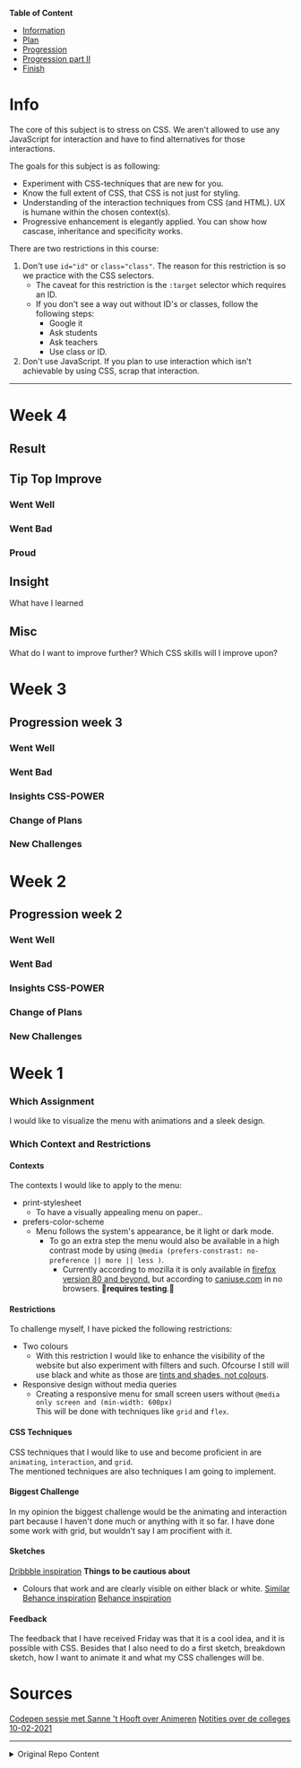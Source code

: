**Table of Content**

- [Information](#info)
- [Plan](#week-1)
- [Progression](#week-2)
- [Progression part II](#week-3)
- [Finish](#week-4)

# Info

The core of this subject is to stress on CSS. We aren't allowed to use any JavaScript for interaction and have to find alternatives for those interactions.

The goals for this subject is as following:

- Experiment with CSS-techniques that are new for you.
- Know the full extent of CSS, that CSS is not just for styling.
- Understanding of the interaction techniques from CSS (and HTML). UX is humane within the chosen context(s).
- Progressive enhancement is elegantly applied. You can show how cascase, inheritance and specificity works.

There are two restrictions in this course:

1. Don't use `id="id"` or `class="class"`. The reason for this restriction is so we practice with the CSS selectors.
   - The caveat for this restriction is the `:target` selector which requires an ID.
   - If you don't see a way out without ID's or classes, follow the following steps:
     - Google it
     - Ask students
     - Ask teachers
     - Use class or ID.
1. Don't use JavaScript. If you plan to use interaction which isn't achievable by using CSS, scrap that interaction.

---

# Week 4

## Result

## Tip Top Improve

### Went Well

### Went Bad

### Proud

## Insight

What have I learned

## Misc

What do I want to improve further? Which CSS skills will I improve upon?

# Week 3

## Progression week 3

### Went Well

### Went Bad

### Insights CSS-POWER

### Change of Plans

### New Challenges

# Week 2

## Progression week 2

### Went Well

### Went Bad

### Insights CSS-POWER

### Change of Plans

### New Challenges

# Week 1

### Which Assignment

I would like to visualize the menu with animations and a sleek design.

### Which Context and Restrictions

#### Contexts

The contexts I would like to apply to the menu:

- print-stylesheet
  - To have a visually appealing menu on paper..
- prefers-color-scheme
  - Menu follows the system's appearance, be it light or dark mode.
    - To go an extra step the menu would also be available in a high contrast mode by using `@media (prefers-constrast: no-preference || more || less )`.
      - Currently according to mozilla it is only available in [firefox version 80 and beyond.](https://developer.mozilla.org/en-US/docs/Web/CSS/@media/prefers-contrast) but according to [caniuse.com](https://caniuse.com/?search=prefers-contrast) in no browsers. 🧪**requires testing**.🧪

#### Restrictions

To challenge myself, I have picked the following restrictions:

- Two colours
  - With this restriction I would like to enhance the visibility of the website but also experiment with filters and such. Ofcourse I still will use black and white as those are [tints and shades, not colours](https://www.adobe.com/creativecloud/design/discover/is-black-a-color.html#:~:text=Black%20is%20the%20absence%20of,on%20the%20visible%20light%20spectrum.&text=But%20in%20a%20technical%20sense,colors%2C%20they're%20shades.).
- Responsive design without media queries
  - Creating a responsive menu for small screen users without `@media only screen and (min-width: 600px)`  
    This will be done with techniques like `grid` and `flex`.

#### CSS Techniques

CSS techniques that I would like to use and become proficient in are `animating`, `interaction`, and `grid`.  
The mentioned techniques are also techniques I am going to implement.

#### Biggest Challenge

In my opinion the biggest challenge would be the animating and interaction part because I haven't done much or anything with it so far. I have done some work with grid, but wouldn't say I am procifient with it.

#### Sketches

[Dribbble inspiration](https://dribbble.com/Dewarian/collections/4446378-Menu-Inspo)
**Things to be cautious about**

- Colours that work and are clearly visible on either black or white.
  [Similar Behance inspiration](https://www.behance.net/search/images?similarStyleImagesId=546989879)
  [Behance inspiration](https://www.behance.net/collection/182174061/Menu-Inspo)

#### Feedback

The feedback that I have received Friday was that it is a cool idea, and it is possible with CSS. Besides that I also need to do a first sketch, breakdown sketch, how I want to animate it and what my CSS challenges will be.

# Sources

[Codepen sessie met Sanne 't Hooft over Animeren](https://codepen.io/dewarian/pen/WNoGXLe?editors=0100)
[Notities over de colleges 10-02-2021](https://www.notion.so/CTTTR-L3-10f9c27cdfcf43aea92c57600120f07c)

---

<details>
  <summary>Original Repo Content</summary>
  # CSS to the Rescue @cmda-minor-web 2020 - 2021

Wij vinden het web fascinerend. De laatste jaren is CSS een volwassen en zeer krachtige taal geworden (niet langer een bottleneck - integendeel). Veel van de (nieuwe) **CSS-lekkernijen** worden echter nog niet ten volle benut. Sommige delen van de spec worden onterecht (nog) niet bemind, andere delen zijn zo groot en complex dat we mogelijkheden nog niet hebben doorgrond. Aan jou de mooie opdracht om de onontgonnen delen van de CSS-wereld in kaart te brengen.

**In dit vierweekse vak ga je experimenteren met (voor jou) nieuwe CSS technieken - om daarna/mee een innovatieve, experimentele én aangename ervaring te creëren - met vanilla CSS en HTML dus (frameworks, preprocessors, libraries en JS zijn niet toegestaan).**

Nb. Het experiment wordt gewaardeerd - zelfs/zeker als het niet (helemaal) lukt. Voel je vrij om verder te gaan dan de CSS-technieken die je al beheerst.

## Dingen om vooraf te doen

- 🔱 **Fork** deze repository
- ✅ [**Enroll** je voor de minor via de courselector](https://icthva.sharepoint.com/sites/courseselector#/CourseSelector/web-design-and-development/2020-2021) (dan kun je je werk straks ook op [DLO](https://dlo.mijnhva.nl/d2l/home/275640) opleveren)
- 🎥 **Camera's aan** tijdens lessen en co (zorg dat je webcam werkt)
- 📒 **Bekijk** het programma en de kennismakingsoefening alvast even

## Opdrachten

Het vak bestaat uit:

- [Een kennismakingsoefening](https://cmda-minor-web.github.io/css-to-the-rescue-2021/oefening.html)
- [De eindopdracht](https://cmda-minor-web.github.io/css-to-the-rescue-2021/index.html)

De [beoordelingscriteria voor de eindopdracht](https://cmda-minor-web.github.io/css-to-the-rescue-2021/beoordelingsformulier.html) op een rijte.

## Programma

Het vak beslaat 4 weken. Bekijk de presentatie met alle details [soon].

In Teams vind je de [Excel met de indeling en planning](https://teams.microsoft.com/l/file/6E37FED4-91C7-4293-A7C4-C0309D24634D?tenantId=0907bb1e-21fc-476f-8843-02d09ceb59a7&fileType=xlsx&objectUrl=https%3A%2F%2Ficthva.sharepoint.com%2Fsites%2FFDMCI_EDU__CMD20_21_Minor_Web_5i7j73jt%2FShared%20Documents%2F03%20-%20CSS%20to%20the%20Rescue%2FCSS%20to%20the%20rescue%20-%20Indeling%20%26%20Planning.xlsx&baseUrl=https%3A%2F%2Ficthva.sharepoint.com%2Fsites%2FFDMCI_EDU__CMD20_21_Minor_Web_5i7j73jt&serviceName=teams&threadId=19:84bbb4a3b90d40a6b434649359689744@thread.tacv2&groupId=5d001f9a-0a4b-4768-92b1-0f1768328ba3).
Daar schrijf je je ook in voor themasessies en het eindgesprek.

Colleges, lessen en gesprekken vinden plaats [in Teams](https://teams.microsoft.com/l/channel/19%3a84bbb4a3b90d40a6b434649359689744%40thread.tacv2/03%2520-%2520CSS%2520to%2520the%2520Rescue?groupId=5d001f9a-0a4b-4768-92b1-0f1768328ba3&tenantId=0907bb1e-21fc-476f-8843-02d09ceb59a7).

## Docenten

- Vasilis van Gemert
- Thijs Spijker
- Sanne 't Hooft
- Leonie Smits

## Learning goals

- _You understand the broader scope of CSS: You can show that CSS can be used for more than just styling web pages._
- ~~_You understand the progressive enhancement parts of CSS: You can show that you can use the cascade, inheritance and specificity in your project_~~
- _You understand the interactive parts of CSS: Is the UX fully enhanced within in given CSS scope?_
- _You have been experimenting: Have the learning goals been stretched?_

[](https://docs.google.com/spreadsheets/d/1Xv48MSiACNmnM6nXpGGUb8mJDC459uSaxJszO_zLEp8/edit?usp=sharing)

## De Selector First CSS & No JS aanpak

Het **eerste uitgangspunt** is dat je _geen_ ID's en classes gebruikt. Niet omdat ze niet nuttig zijn, maar om te oefenen met de [vele CSS selectoren](https://css-tricks.com/almanac/) die je tot je beschikking hebt. ID's mag je alleen gebruiken om de :target selector te triggeren. En als het echt echt echt niet anders kan, heb je permissie om een paar classes toe te voegen.

Een **tweede uitgangspunt** is dat je _geen_ JS gebruikt (i.i.g. zo min mogelijk - het vak heet niet voor niets CSS to the Rescue). Wat met CSS en/of HTML kan mag je _niet_ met JS realiseren en het is _niet_ toegestaan om CSS properties met JS aan te passen. We vinden het daarentegen wel interessant dat je verkent waar JS en CSS elkaar raken/versterken, bijv. het [uitlezen en aanpassen van CSS custom properties](https://developer.mozilla.org/en-US/docs/Web/CSS/Using_CSS_custom_properties), of bijv. de [animationstart](https://developer.mozilla.org/en-US/docs/Web/API/HTMLElement/animationstart_event), [animationcancel](https://developer.mozilla.org/en-US/docs/Web/API/HTMLElement/animationcancel_event), [animationiteration](https://developer.mozilla.org/en-US/docs/Web/API/HTMLElement/animationiteration_event) en [animationend](https://developer.mozilla.org/en-US/docs/Web/API/HTMLElement/animationend_event) events gebruiken.

</details>
